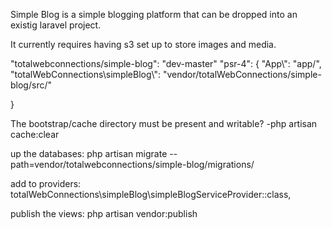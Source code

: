 Simple Blog is a simple blogging platform that can be dropped into an existig laravel project.

It currently requires having s3 set up to store images and media.


"totalwebconnections/simple-blog": "dev-master"
"psr-4": {
    "App\\": "app/",
    "totalWebConnections\\simpleBlog\\": "vendor/totalWebConnections/simple-blog/src/"

}


The bootstrap/cache directory must be present and writable?
-php artisan cache:clear


up the databases: php artisan migrate --path=vendor/totalwebconnections/simple-blog/migrations/

add to providers: totalWebConnections\simpleBlog\simpleBlogServiceProvider::class,



publish the views: php artisan vendor:publish
